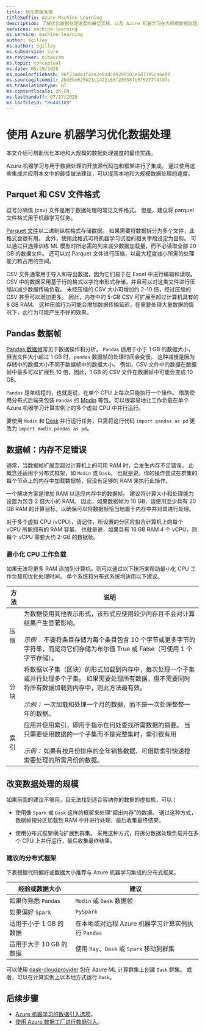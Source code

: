 ```yaml
---
title: 优化数据处理
titleSuffix: Azure Machine Learning
description: 了解优化数据处理速度的最佳实践，以及 Azure 机器学习在大规模数据处理方面支持哪些集成。
services: machine-learning
ms.service: machine-learning
author: sgilley
ms.author: sgilley
ms.subservice: core
ms.reviewer: nibaccam
ms.topic: conceptual
ms.date: 05/29/2020
ms.openlocfilehash: 96f73a881f4aa2e8ddc89200102e6d1395ca6e00
ms.sourcegitcommit: 2bd0be625b21c1422c65f20658fe9f9277f4fd7c
ms.translationtype: HT
ms.contentlocale: zh-CN
ms.lasthandoff: 07/17/2020
ms.locfileid: "86441109"
---
```

# <a name="optimize-data-processing-with-azure-machine-learning"></a>使用 Azure 机器学习优化数据处理

本文介绍可帮助优化本地和大规模的数据处理速度的最佳实践。

Azure 机器学习与用于数据处理的开放源代码包和框架进行了集成。 通过使用这些集成并应用本文中的最佳做法建议，可以提高本地和大规模数据处理的速度。

## <a name="parquet-and-csv-file-formats"></a>Parquet 和 CSV 文件格式

逗号分隔值 (csv) 文件是用于数据处理的常见文件格式。 但是，建议将 parquet 文件格式用于机器学习任务。

[Parquet 文件](https://parquet.apache.org/)以二进制纵栏格式存储数据。 如果需要将数据拆分为多个文件，此格式会很有用。 此外，使用此格式可将机器学习试验的相关字段设定为目标。 可以通过只选择训练 ML 模型时所必需的列来减少数据加载量，而不必读取全部 20 GB 的数据文件。 还可以对 Parquet 文件进行压缩，以最大程度减小所需的处理能力和占用的空间。

CSV 文件通常用于导入和导出数据，因为它们易于在 Excel 中进行编辑和读取。 CSV 中的数据采用基于行的格式以字符串形式存储，并且可以对这类文件进行压缩以减少数据传输负载。 未经压缩的 CSV 大小可增加约 2-10 倍，经过压缩的 CSV 甚至可以增加更多。 因此，内存中的 5-GB CSV 可扩展至超过计算机具有的 8 GB RAM。 这种压缩行为可能会增加数据传输延迟，在需要处理大量数据的情况下，此行为可能产生不好的效果。 

## <a name="pandas-dataframe"></a>Pandas 数据帧

[Pandas 数据帧](https://pandas.pydata.org/pandas-docs/stable/getting_started/overview.html)常见于数据操作和分析。 `Pandas` 适用于小于 1 GB 的数据大小，但当文件大小超过 1 GB 时，`pandas` 数据帧的处理时间会变慢。 这种减慢是因为存储中的数据大小不同于数据帧中的数据大小。 例如，CSV 文件中的数据在数据帧中最多可以扩展到 10 倍，因此，1 GB 的 CSV 文件在数据帧中可能会变成 10 GB。

`Pandas` 是单线程的，也就是说，在单个 CPU 上每次只能执行一个操作。 借助使用分布式后端来包装 `Pandas` 的 [Modin](https://modin.readthedocs.io/en/latest/) 等包，可以很容易地让工作负载在单个 Azure 机器学习计算实例上的多个虚拟 CPU 中并行运行。

要使用 `Modin` 和 [Dask](https://dask.org) 并行运行任务，只需将这行代码 `import pandas as pd` 更改为 `import modin.pandas as pd`。

## <a name="dataframe-out-of-memory-error"></a>数据帧：内存不足错误 

通常，当数据帧扩展至超过计算机上的可用 RAM 时，会发生内存不足错误。 此概念还适用于分布式框架，如 `Modin` 或 `Dask`。  也就是说，你的操作尝试在群集的每个节点上的内存中加载数据帧，但没有足够的 RAM 来执行此操作。

一个解决方案是增加 RAM 以适应内存中的数据帧。 建议将计算大小和处理能力设置为包含 2 倍大小的 RAM。 因此，如果数据帧为 10 GB，请使用至少具有 20 GB RAM 的计算目标，以确保可以将数据帧恰当地置于内存中并对其进行处理。 

对于多个虚拟 CPU (vCPU)，请记住，所设置的分区应拟合计算机上的每个 vCPU 所能拥有的 RAM 容量。 也就是说，如果具有 16 GB RAM 4 个 vCPU，则每个 vCPU 需要大约 2-GB 的数据帧。

### <a name="minimize-cpu-workloads"></a>最小化 CPU 工作负载

如果无法将更多 RAM 添加到计算机，则可以通过以下技巧来帮助最小化 CPU 工作负载和优化处理时间。 单个系统和分布式系统均适用以下建议。

方法 | 说明
----|----
压缩 | 为数据使用其他表示形式，该形式应使用较少内存且不会对计算结果产生显著影响。<br><br>*示例：* 不要将条目存储为每个条目包含 10 个字节或更多字节的字符串，而是将它们存储为布尔值 True 或 False（可使用 1 个字节存储）。
分块 | 将数据以子集（区块）的形式加载到内存中，每次处理一个子集或并行处理多个子集。 如果需要处理所有数据，但不需要同时将所有数据加载到内存中，则此方法最有效。 <br><br>*示例：* 一次加载和处理一个月的数据，而不是一次处理整整一年的数据。
索引 | 应用并使用索引，即用于指示在何处查找所需数据的摘要。 当只需要使用数据的一个子集而不是完整集时，索引很有用<br><br>*示例：* 如果有按月份排序的全年销售数据，可借助索引快速搜索要处理的所需月份的数据。

## <a name="scale-data-processing"></a>改变数据处理的规模

如果前面的建议不够用，且无法找到适合容纳你的数据的虚拟机，可以： 

* 使用像 `Spark` 或 `Dask` 这样的框架来处理“超出内存”的数据。 通过这种方式，数据帧按分区加载到 RAM 中并进行处理，最后收集最终结果。 

* 使用分布式框架横向扩展到群集。 采用这种方式，将拆分数据处理负载并在多个 CPU 上并行运行，最后收集最终结果。

### <a name="recommended-distributed-frameworks"></a>建议的分布式框架

下表根据代码偏好或数据大小推荐与 Azure 机器学习集成的分布式框架。

经验或数据大小 | 建议
------|------
如果你熟悉 `Pandas`| `Modin` 或 `Dask` 数据帧
如果偏好 `Spark` | `PySpark`
适用于小于 1 GB 的数据 | 在本地或对远程 Azure 机器学习计算实例执行 `Pandas`
适用于大于 10 GB 的数据| 使用 `Ray`、`Dask` 或 `Spark` 移动到群集

可以使用 [dask-cloudprovider](https://cloudprovider.dask.org/en/latest/#azure) 包在 Azure ML 计算群集上创建 `Dask` 群集。 或者，可以在计算实例上以本地方式运行 `Dask`。

## <a name="next-steps"></a>后续步骤

* [Azure 机器学习的数据引入选项](concept-data-ingestion.md)。
* [使用 Azure 数据工厂进行数据引入](how-to-data-ingest-adf.md)。
